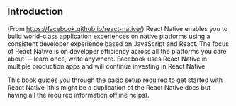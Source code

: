 ## Introduction

(From https://facebook.github.io/react-native/)
React Native enables you to build world-class application experiences on native platforms using a consistent 
developer experience based on JavaScript and React. The focus of React Native is on developer efficiency 
across all the platforms you care about — learn once, write anywhere. Facebook uses React Native in multiple 
production apps and will continue investing in React Native.

This book guides you through the basic setup required to get started with React Native (this might be a duplication
of the React Native docs but having all the required information offline helps).